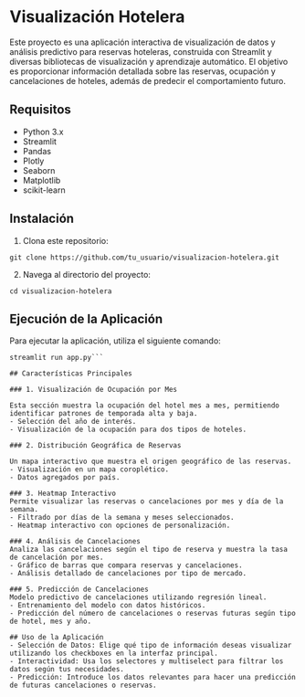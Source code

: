 # Visualización Hotelera
Este proyecto es una aplicación interactiva de visualización de datos y análisis predictivo para reservas hoteleras, construida con Streamlit y diversas bibliotecas de visualización y aprendizaje automático. El objetivo es proporcionar información detallada sobre las reservas, ocupación y cancelaciones de hoteles, además de predecir el comportamiento futuro.

## Requisitos
- Python 3.x
- Streamlit
- Pandas
- Plotly
- Seaborn
- Matplotlib
- scikit-learn

## Instalación

1. Clona este repositorio:
```
git clone https://github.com/tu_usuario/visualizacion-hotelera.git
```
2. Navega al directorio del proyecto:
```
cd visualizacion-hotelera
```

## Ejecución de la Aplicación

Para ejecutar la aplicación, utiliza el siguiente comando:
```
streamlit run app.py```

## Características Principales

### 1. Visualización de Ocupación por Mes

Esta sección muestra la ocupación del hotel mes a mes, permitiendo identificar patrones de temporada alta y baja.
- Selección del año de interés.
- Visualización de la ocupación para dos tipos de hoteles.

### 2. Distribución Geográfica de Reservas

Un mapa interactivo que muestra el origen geográfico de las reservas.
- Visualización en un mapa coroplético.
- Datos agregados por país.

### 3. Heatmap Interactivo
Permite visualizar las reservas o cancelaciones por mes y día de la semana.
- Filtrado por días de la semana y meses seleccionados.
- Heatmap interactivo con opciones de personalización.

### 4. Análisis de Cancelaciones
Analiza las cancelaciones según el tipo de reserva y muestra la tasa de cancelación por mes.
- Gráfico de barras que compara reservas y cancelaciones.
- Análisis detallado de cancelaciones por tipo de mercado.

### 5. Predicción de Cancelaciones
Modelo predictivo de cancelaciones utilizando regresión lineal.
- Entrenamiento del modelo con datos históricos.
- Predicción del número de cancelaciones o reservas futuras según tipo de hotel, mes y año.

## Uso de la Aplicación
- Selección de Datos: Elige qué tipo de información deseas visualizar utilizando los checkboxes en la interfaz principal.
- Interactividad: Usa los selectores y multiselect para filtrar los datos según tus necesidades.
- Predicción: Introduce los datos relevantes para hacer una predicción de futuras cancelaciones o reservas.
